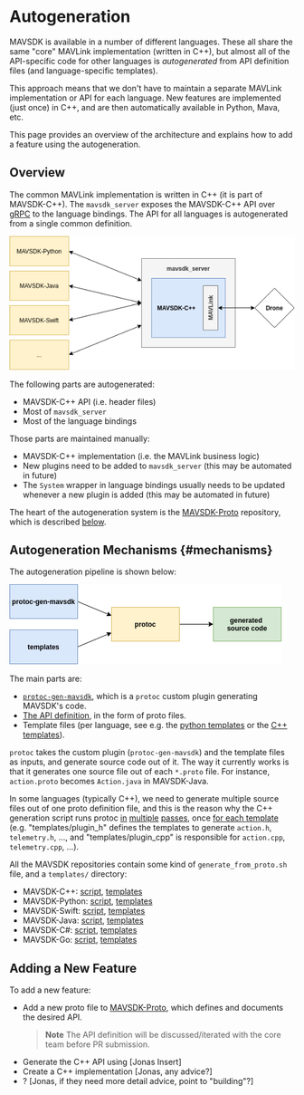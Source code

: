 # Autogeneration

MAVSDK is available in a number of different languages.
These all share the same "core" MAVLink implementation (written in C++), but almost all of the API-specific code for other languages is *autogenerated* from API definition files (and language-specific templates).

This approach means that we don't have to maintain a separate MAVLink implementation or API for each language.
New features are implemented (just once) in C++, and are then automatically available in Python, Mava, etc.

This page provides an overview of the architecture and explains how to add a feature using the autogeneration.

## Overview

The common MAVLink implementation is written in C++ (it is part of MAVSDK-C++). 
The `mavsdk_server` exposes the MAVSDK-C++ API over [gRPC](https://grpc.io/) to the language bindings.
The API for all languages is autogenerated from a single common definition.

![MAVSDK structure/architecture](../../assets/autogen/mavsdk_overview.png)

The following parts are autogenerated:

* MAVSDK-C++ API (i.e. header files)
* Most of `mavsdk_server`
* Most of the language bindings

Those parts are maintained manually:

* MAVSDK-C++ implementation (i.e. the MAVLink business logic)
* New plugins need to be added to `mavsdk_server` (this may be automated in future)
* The `System` wrapper in language bindings usually needs to be updated whenever a new plugin is added (this may be automated in future)

The heart of the autogeneration system is the [MAVSDK-Proto](https://github.com/mavlink/mavsdk-proto) repository, which is described [below](#mechanisms).

## Autogeneration Mechanisms {#mechanisms}

The autogeneration pipeline is shown below:

![Autogeneration pipeline](../../assets/autogen/autogen_overview.png)

The main parts are:

* [`protoc-gen-mavsdk`](https://github.com/mavlink/MAVSDK-Proto/tree/master/pb_plugins), which is a `protoc` custom plugin generating MAVSDK's code.
* [The API definition](https://github.com/mavlink/MAVSDK-Proto/tree/master/protos), in the form of proto files.
* Template files (per language, see e.g. the [python templates](https://github.com/mavlink/MAVSDK-Python/tree/master/other/templates/py) or the [C++ templates](https://github.com/mavlink/MAVSDK/tree/develop/templates)).


`protoc` takes the custom plugin (`protoc-gen-mavsdk`) and the template files as inputs, and generate source code out of it.
The way it currently works is that it generates one source file out of each `*.proto` file. For instance, `action.proto` becomes `Action.java` in MAVSDK-Java.

In some languages (typically C++), we need to generate multiple source files out of one proto definition file, and this is the reason why the C++ generation script runs protoc [in](https://github.com/mavlink/MAVSDK/blob/develop/tools/generate_from_protos.sh#L72-L74) [multiple](https://github.com/mavlink/MAVSDK/blob/develop/tools/generate_from_protos.sh#L76-L77) [passes](https://github.com/mavlink/MAVSDK/blob/develop/tools/generate_from_protos.sh#L79-L81), once [for each template](https://github.com/mavlink/MAVSDK/blob/develop/tools/generate_from_protos.sh#L79-L81) (e.g. "templates/plugin_h" defines the templates to generate `action.h`, `telemetry.h`, ..., and "templates/plugin_cpp" is responsible for `action.cpp`, `telemetry.cpp`, ...).

All the MAVSDK repositories contain some kind of `generate_from_proto.sh` file, and a `templates/` directory:

* MAVSDK-C++: [script](https://github.com/mavlink/MAVSDK/blob/develop/tools/generate_from_protos.sh), [templates](https://github.com/mavlink/MAVSDK/tree/develop/templates)
* MAVSDK-Python: [script](https://github.com/mavlink/MAVSDK-Python/blob/master/other/tools/run_protoc.sh), [templates](https://github.com/mavlink/MAVSDK-Python/tree/master/other/templates/py)
* MAVSDK-Swift: [script](https://github.com/mavlink/MAVSDK-Swift/blob/master/tools/generate_from_protos.bash), [templates](https://github.com/mavlink/MAVSDK-Swift/tree/master/templates)
* MAVSDK-Java: [script](https://github.com/mavlink/MAVSDK-Java/blob/master/sdk/build.gradle#L54-L73), [templates](https://github.com/mavlink/MAVSDK-Java/tree/master/sdk/templates)
* MAVSDK-C#: [script](https://github.com/mavlink/MAVSDK-CSharp/blob/master/MAVSDK-CSharp/MAVSDK/MAVSDK.csproj#L18-L31), [templates](https://github.com/mavlink/MAVSDK-CSharp/tree/master/MAVSDK-CSharp/MAVSDK/templates)
* MAVSDK-Go: [script](https://github.com/mavlink/MAVSDK-Go/blob/master/tools/generate_from_protos.bash), [templates](https://github.com/mavlink/MAVSDK-Go/tree/master/templates)

## Adding a New Feature

To add a new feature:
- Add a new proto file to [MAVSDK-Proto](https://github.com/mavlink/mavsdk-proto), which defines and documents the desired API.
  > **Note** The API definition will be discussed/iterated with the core team before PR submission.
- Generate the C++ API using [Jonas Insert]
- Create a C++ implementation [Jonas, any advice?]
- ?
[Jonas, if they need more detail advice, point to "building"?]
